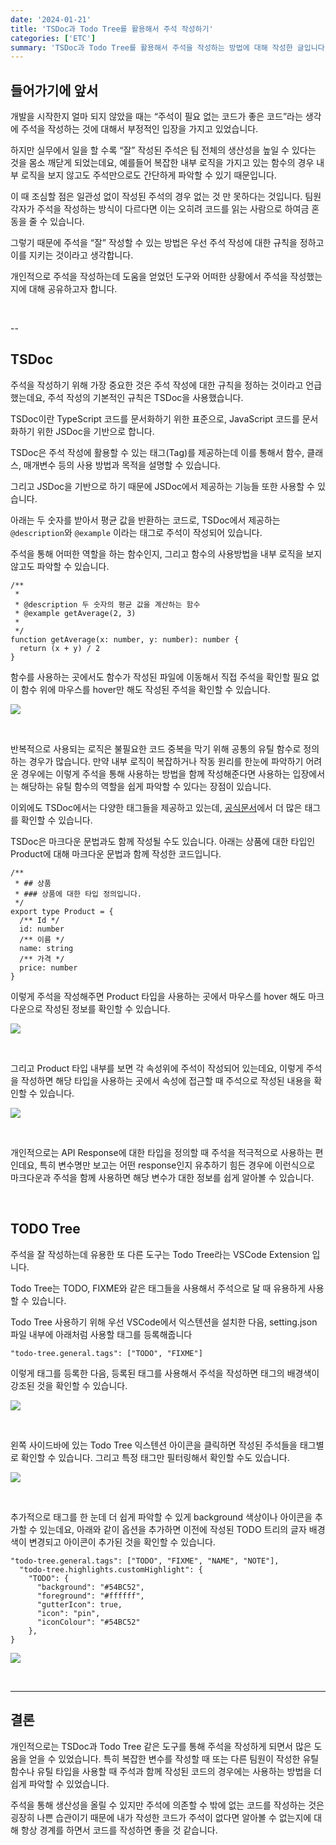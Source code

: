 ```yaml
---
date: '2024-01-21'
title: 'TSDoc과 Todo Tree를 활용해서 주석 작성하기'
categories: ['ETC']
summary: 'TSDoc과 Todo Tree를 활용해서 주석을 작성하는 방법에 대해 작성한 글입니다.'
---
```


## 들어가기에 앞서

개발을 시작한지 얼마 되지 않았을 때는 “주석이 필요 없는 코드가 좋은 코드”라는 생각에 주석을 작성하는 것에 대해서 부정적인 입장을 가지고 있었습니다.

하지만 실무에서 일을 할 수록 “잘” 작성된 주석은 팀 전체의 생산성을 높일 수 있다는 것을 몸소 깨닫게 되었는데요, 예를들어 복잡한 내부 로직을 가지고 있는 함수의 경우 내부 로직을 보지 않고도 주석만으로도 간단하게 파악할 수 있기 때문입니다.

이 때 조심할 점은 일관성 없이 작성된 주석의 경우 없는 것 만 못하다는 것입니다. 팀원 각자가 주석을 작성하는 방식이 다르다면 이는 오히려 코드를 읽는 사람으로 하여금 혼동을 줄 수 있습니다.

그렇기 때문에 주석을 “잘” 작성할 수 있는 방법은 우선 주석 작성에 대한 규칙을 정하고 이를 지키는 것이라고 생각합니다.

개인적으로 주석을 작성하는데 도움을 얻었던 도구와 어떠한 상황에서 주석을 작성했는지에 대해 공유하고자 합니다.

<br/>

--

## TSDoc

주석을 작성하기 위해 가장 중요한 것은 주석 작성에 대한 규칙을 정하는 것이라고 언급했는데요, 주석 작성의 기본적인 규칙은 TSDoc을 사용했습니다.

TSDoc이란 TypeScript 코드를 문서화하기 위한 표준으로, JavaScript 코드를 문서화하기 위한 JSDoc을 기반으로 합니다.

TSDoc은 주석 작성에 활용할 수 있는 태그(Tag)를 제공하는데 이를 통해서 함수, 클래스, 매개변수 등의 사용 방법과 목적을 설명할 수 있습니다.

그리고 JSDoc을 기반으로 하기 때문에 JSDoc에서 제공하는 기능들 또한 사용할 수 있습니다.

아래는 두 숫자를 받아서 평균 값을 반환하는 코드로, TSDoc에서 제공하는 `@description`와 `@example` 이라는 태그로 주석이 작성되어 있습니다.

주석을 통해 어떠한 역할을 하는 함수인지, 그리고 함수의 사용방법을 내부 로직을 보지 않고도 파악할 수 있습니다.

```tsx
/**
 *
 * @description 두 숫자의 평균 값을 계산하는 함수
 * @example getAverage(2, 3)
 *
 */
function getAverage(x: number, y: number): number {
  return (x + y) / 2
}
```

함수를 사용하는 곳에서도 함수가 작성된 파일에 이동해서 직접 주석을 확인할 필요 없이 함수 위에 마우스를 hover만 해도 작성된 주석을 확인할 수 있습니다.

![](./images/etc-comments/etc-comments-01.png)

<br/>

반복적으로 사용되는 로직은 불필요한 코드 중복을 막기 위해 공통의 유틸 함수로 정의하는 경우가 많습니다. 만약 내부 로직이 복잡하거나 작동 원리를 한눈에 파악하기 어려운 경우에는 이렇게 주석을 통해 사용하는 방법을 함께 작성해준다면 사용하는 입장에서는 해당하는 유틸 함수의 역할을 쉽게 파악할 수 있다는 장점이 있습니다.

이외에도 TSDoc에서는 다양한 태그들을 제공하고 있는데, [공식문서](https://tsdoc.org/)에서 더 많은 태그를 확인할 수 있습니다.

TSDoc은 마크다운 문법과도 함께 작성될 수도 있습니다. 아래는 상품에 대한 타입인 Product에 대해 마크다운 문법과 함께 작성한 코드입니다.

```tsx
/**
 * ## 상품
 * ### 상품에 대한 타입 정의입니다.
 */
export type Product = {
  /** Id */
  id: number
  /** 이름 */
  name: string
  /** 가격 */
  price: number
}
```

이렇게 주석을 작성해주면 Product 타입을 사용하는 곳에서 마우스를 hover 해도 마크다운으로 작성된 정보를 확인할 수 있습니다.

![](./images/etc-comments/etc-comments-02.png)

<br/>

그리고 Product 타입 내부를 보면 각 속성위에 주석이 작성되어 있는데요, 이렇게 주석을 작성하면 해당 타입을 사용하는 곳에서 속성에 접근할 때 주석으로 작성된 내용을 확인할 수 있습니다.

![](./images/etc-comments/etc-comments-03.png)

<br/>

개인적으로는 API Response에 대한 타입을 정의할 때 주석을 적극적으로 사용하는 편인데요, 특히 변수명만 보고는 어떤 response인지 유추하기 힘든 경우에 이런식으로 마크다운과 주석을 함께 사용하면 해당 변수가 대한 정보를 쉽게 알아볼 수 있습니다.

<br/>

## TODO Tree

주석을 잘 작성하는데 유용한 또 다른 도구는 Todo Tree라는 VSCode Extension 입니다.

Todo Tree는 TODO, FIXME와 같은 태그들을 사용해서 주석으로 달 때 유용하게 사용할 수 있습니다.

Todo Tree 사용하기 위해 우선 VSCode에서 익스텐션을 설치한 다음, setting.json 파일 내부에 아래처럼 사용할 태그를 등록해줍니다

```tsx
"todo-tree.general.tags": ["TODO", "FIXME"]
```

이렇게 태그를 등록한 다음, 등록된 태그를 사용해서 주석을 작성하면 태그의 배경색이 강조된 것을 확인할 수 있습니다.

![](./images/etc-comments/etc-comments-04.png)

<br/>

왼쪽 사이드바에 있는 Todo Tree 익스텐션 아이콘을 클릭하면 작성된 주석들을 태그별로 확인할 수 있습니다. 그리고 특정 태그만 필터링해서 확인할 수도 있습니다.

![](./images/etc-comments/etc-comments-05.png)

<br/>

추가적으로 태그를 한 눈데 더 쉽게 파악할 수 있게 background 색상이나 아이콘을 추가할 수 있는데요, 아래와 같이 옵션을 추가하면 이전에 작성된 TODO 트리의 글자 배경색이 변경되고 아이콘이 추가된 것을 확인할 수 있습니다.

```tsx
"todo-tree.general.tags": ["TODO", "FIXME", "NAME", "NOTE"],
  "todo-tree.highlights.customHighlight": {
    "TODO": {
      "background": "#54BC52",
      "foreground": "#ffffff",
      "gutterIcon": true,
      "icon": "pin",
      "iconColour": "#54BC52"
    },
}
```

![](./images/etc-comments/etc-comments-06.png)

<br/>

---

## 결론

개인적으로는 TSDoc과 Todo Tree 같은 도구를 통해 주석을 작성하게 되면서 많은 도움을 얻을 수 있었습니다. 특히 복잡한 변수를 작성할 때 또는 다른 팀원이 작성한 유틸 함수나 유틸 타입을 사용할 때 주석과 함께 작성된 코드의 경우에는 사용하는 방법을 더 쉽게 파악할 수 있었습니다.

주석을 통해 생산성을 올릴 수 있지만 주석에 의존할 수 밖에 없는 코드를 작성하는 것은 굉장히 나쁜 습관이기 때문에 내가 작성한 코드가 주석이 없다면 알아볼 수 없는지에 대해 항상 경계를 하면서 코드를 작성하면 좋을 것 같습니다.
